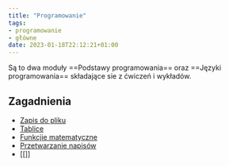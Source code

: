 ```yaml
---
title: "Programowanie"
tags:
- programowanie
- główne
date: 2023-01-18T22:12:21+01:00
---
```

Są to dwa moduły ==Podstawy programowania== oraz ==Języki programowania==
składające sie z ćwiczeń i wykładów.

## Zagadnienia 
- [Zapis do pliku](I%20semestr/Programowanie/Zapis%20do%20pliku.md)
- [Tablice](I%20semestr/Programowanie/Tablice.md)
- [Funkcjie matematyczne](I%20semestr/Programowanie/Funkcjie%20matematyczne.md)
- [Przetwarzanie napisów](I%20semestr/Programowanie/Przetwarzanie%20napisów.md)
- [[]]